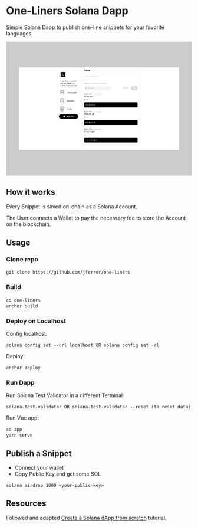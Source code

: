 # One-Liners Solana Dapp
Simple Solana Dapp to publish one-line snippets for your favorite languages.

![One-Liners Preview](https://github.com/jferrer/one-liners/blob/main/app/src/assets/one-liner-preview.png?raw=true)

## How it works
Every Snippet is saved on-chain as a Solana Account.

The User connects a Wallet to pay the necessary fee to store the Account on the blockchain.

## Usage

### Clone repo
```
git clone https://github.com/jferrer/one-liners
```

### Build
```
cd one-liners
anchor build
```

### Deploy on Localhost

Config localhost:
```
solana config set --url localhost OR solana config set -rl
```

Deploy:
```
anchor deploy
```

### Run Dapp

Run Solana Test Validator in a different Terminal:
```
solana-test-validator OR solana-test-validator --reset (to reset data)
```

Run Vue app:
```
cd app
yarn serve
```

## Publish a Snippet

- Connect your wallet
- Copy Public Key and get some SOL

```
solana airdrop 1000 <your-public-key>
```

## Resources

Followed and adapted [Create a Solana dApp from scratch](https://lorisleiva.com/create-a-solana-dapp-from-scratch) tutorial.
